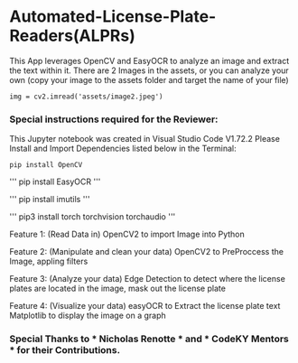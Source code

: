 # Automated-License-Plate-Readers(ALPRs)

This App leverages OpenCV and EasyOCR to analyze an image and extract the text within it.
There are 2 Images in the assets, or you can analyze your own (copy your image to the assets folder and target the name of your file)

```img = cv2.imread('assets/image2.jpeg')```

### Special instructions required for the Reviewer:

This Jupyter notebook was created in Visual Studio Code V1.72.2
Please Install and Import Dependencies listed below in the Terminal:

```pip install OpenCV```

''' pip install EasyOCR '''

''' pip install imutils '''

''' pip3 install torch torchvision torchaudio '''


Feature 1: (Read Data in) 
OpenCV2 to import Image into Python

Feature 2: (Manipulate and clean your data) 
OpenCV2 to PreProccess the Image, appling filters

Feature 3: (Analyze your data) 
Edge Detection to detect where the license plates are located in the image, mask out the license plate

Feature 4: (Visualize your data) 
easyOCR to Extract the license plate text
Matplotlib to display the image on a graph


### Special Thanks to * Nicholas Renotte * and * CodeKY Mentors * for their Contributions.
